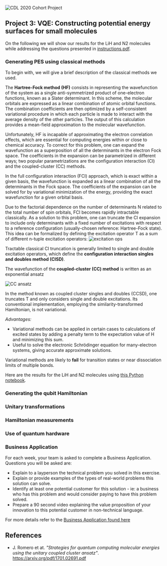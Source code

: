 ![CDL 2020 Cohort Project](../figures/CDL_logo.jpg)
## Project 3: VQE: Constructing potential energy surfaces for small molecules

On the following we will show our results for the LiH and N2 molecules while addressing the questions presented in [instructions.pdf](https://github.com/CDL-Quantum/CohortProject_2021/tree/main/Week3_VQE/Instructions.pdf).

### Generating PES using classical methods

To begin with, we will give a brief description of the classical methods we used.

The **Hartree-Fock method (HF)** consists in representing the wavefunction of the system as a single anti-symmetrized product of one-electron functions, known as a Slater determinant. In this scheme, the molecular orbitals are expressed as a linear combination of atomic orbital functions. The combination coefficients are then optimized by a self-consistent variational procedure in which each particle is made to interact with the average density of the other particles. The output of this calculation provides a mean-field approximation to the molecular wavefunction. 

Unfortunately, HF is incapable of approximating the electron correlation effects, which are essential for computing energies within or close to chemical accuracy. To correct for this problem, one can expand the wavefunction as a superposition of all the determinants in the electron Fock space. The coefficients in the expansion can be parametrized in different ways; two popular parametrizations are the configuration interaction (CI) and the coupled-cluster (CC) methods.

In the full configuration interaction (FCI) approach, which is exact within a given basis, the wavefunction is expanded as a linear combination of all the determinants in the Fock space. The coefficients of the expansion can be solved for by variational minimization of the energy, providing the exact wavefunction for a given orbital basis.

Due to the factorial dependence on the number of determinants N related to the total number of spin orbitals, FCI becomes rapidly intractable classically. As a solution to this problem, one can truncate the CI expansion to include only determinants with a fixed number of excitations with respect to a reference configuration (usually-chosen reference: Hartree-Fock state). This idea can be formalized by defining the excitation operator T as a sum of different n-tuple excitation operators:
![excitation ops](https://latex.codecogs.com/gif.image?%5Cdpi%7B110%7D%20T=%5Csum_%7Bi=1%7D%5E%7Bn%7D%20T_i%5Ctext%7B,%20where%20%7DT_1=%5Csum_%7Bib%7Dt%5Ei_b%20a%5E%5Cdagger_a%20a_i,%5C:%5C:%20T_2=%5Csum_%7Bijbc%7Dt_%7Bbc%7D%5E%7Bij%7Da%5E%5Cdagger_%7Bb%7Da%5E%5Cdagger_c%20a_i%20a_j%5Ctext%7B,%20etc.%7D)

Tractable classical CI truncation is generally limited to single and double excitation operators, which define the **configuration interaction singles and doubles method (CISD)**.
  
The wavefunction of the **coupled-cluster (CC) method** is written as an exponential ansatz

![CC ansatz](https://latex.codecogs.com/gif.image?%5Cdpi%7B110%7D%20%5Cleft%7C%5Cpsi%20%5Cright.%20%5Crangle=e%5E%7BT%7D%20%5Cleft%7CHF%20%5Cright.%20%5Crangle)

In the method known as coupled cluster singles and doubles (CCSD), one truncates T and only considers single and double excitations. Its conventional implementation, employing the similarity-transformed Hamiltonian, is not variational.


*Advantages:*
- Variational methods can be applied in certain cases to calculations of excited states by adding a penalty term to the expectation value of H and minimizing this sum.
- Useful to solve the electronic Schrödinger equation for many-electron systems, giving accurate approximate solutions.

Variational methods are likely to **fail** for transition states or near dissociation limits of multiple bonds.

Here are the results for the LiH and N2 molecules using [this Python notebook](./S1_Classical_Methods.ipynb).

### Generating the qubit Hamiltonian

### Unitary transformations

### Hamiltonian measurements

### Use of quantum hardware


### Business Application
For each week, your team is asked to complete a Business Application. Questions you will be asked are:

* Explain to a layperson the technical problem you solved in this exercise.
* Explain or provide examples of the types of real-world problems this solution can solve.
* Identify at least one potential customer for this solution - ie: a business who has this problem and would consider paying to have this problem solved.
* Prepare a 90 second video explaining the value proposition of your innovation to this potential customer in non-technical language.

For more details refer to the [Business Application found here](./Business_Application.md)



## References
- J. Romero et at. *"Strategies for quantum computing molecular energies using the unitary coupled cluster ansatz"*. https://arxiv.org/pdf/1701.02691.pdf
